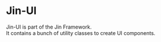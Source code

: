 # Jin-UI

Jin-UI is part of the Jin Framework.  
It contains a bunch of utility classes to create UI components.
